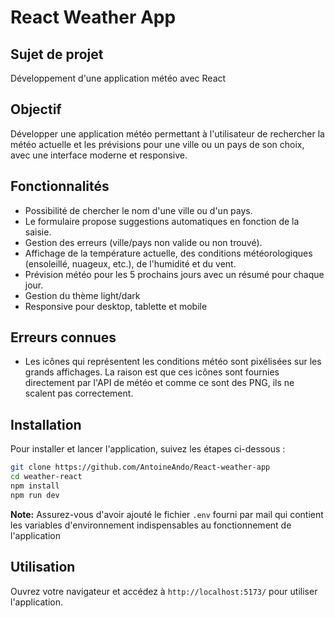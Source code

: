 # React Weather App

## Sujet de projet

Développement d'une application météo avec React

## Objectif

Développer une application météo permettant à l'utilisateur de rechercher la météo actuelle et les prévisions pour une ville ou un pays de son choix, avec une interface moderne et responsive.

## Fonctionnalités

- Possibilité de chercher le nom d'une ville ou d'un pays.
- Le formulaire propose suggestions automatiques en fonction de la saisie.
- Gestion des erreurs (ville/pays non valide ou non trouvé).
- Affichage de la température actuelle, des conditions météorologiques (ensoleillé, nuageux, etc.), de l'humidité et du vent.
- Prévision météo pour les 5 prochains jours avec un résumé pour chaque jour.
- Gestion du thème light/dark
- Responsive pour desktop, tablette et mobile

## Erreurs connues

- Les icônes qui représentent les conditions météo sont pixélisées sur les grands affichages.
  La raison est que ces icônes sont fournies directement par l'API de météo et comme ce sont des PNG, ils ne scalent pas correctement.

## Installation

Pour installer et lancer l'application, suivez les étapes ci-dessous :

```bash
git clone https://github.com/AntoineAndo/React-weather-app
cd weather-react
npm install
npm run dev
```

**Note:** Assurez-vous d'avoir ajouté le fichier `.env` fourni par mail qui contient les variables d'environnement indispensables au fonctionnement de l'application

## Utilisation

Ouvrez votre navigateur et accédez à `http://localhost:5173/` pour utiliser l'application.
